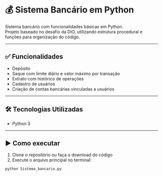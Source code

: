 # 💰 Sistema Bancário em Python

Sistema bancário com funcionalidades básicas em Python.  
Projeto baseado no desafio da DIO, utilizando estrutura procedural e funções para organização do código.

---

## ✅ Funcionalidades

- Depósito
- Saque com limite diário e valor máximo por transação
- Extrato com histórico de operações
- Cadastro de usuários
- Criação de contas bancárias vinculadas a usuários

---

## 🛠 Tecnologias Utilizadas

- Python 3

---

## ▶️ Como executar

1. Clone o repositório ou faça o download do código
2. Execute o arquivo principal no terminal:

```bash
python Sistema_bancario.py
